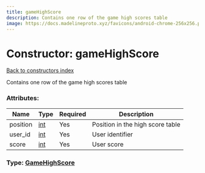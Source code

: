 ```yaml
---
title: gameHighScore
description: Contains one row of the game high scores table
image: https://docs.madelineproto.xyz/favicons/android-chrome-256x256.png
---
```

# Constructor: gameHighScore  
[Back to constructors index](index.md)



Contains one row of the game high scores table

### Attributes:

| Name     |    Type       | Required | Description |
|----------|---------------|----------|-------------|
|position|[int](../types/int.md) | Yes|Position in the high score table|
|user\_id|[int](../types/int.md) | Yes|User identifier|
|score|[int](../types/int.md) | Yes|User score|



### Type: [GameHighScore](../types/GameHighScore.md)


